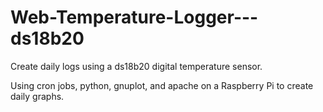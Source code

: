 # Web-Temperature-Logger---ds18b20
Create daily logs using a ds18b20 digital temperature sensor.

Using cron jobs, python, gnuplot, and apache on a Raspberry Pi to create daily graphs.
